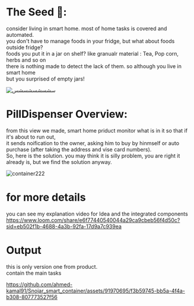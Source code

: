 # The Seed 🌱:
consider living in smart home. most of home tasks is covered and automated.</br>
you don't have to manage foods in your fridge, but what about foods outside fridge?</br>
foods you put it in a jar on shelf? like granualr material : Tea, Pop corn, herbs and so on </br>
there is nothing made to detect the lack of them. so although you live in smart home </br>
but you surprised of empty jars! </br>


![سشسشسشسشس](https://github.com/ahmed-kamal91/Snojar_smart_container/assets/91970695/edbef342-897c-47cf-8f05-25c2944b18c6)  
# PillDispenser Overview:
from this view we made, smart home priduct monitor what is in it so that if it's about to run out,</br>
it sends noification to the owner, asking him to buy by hinmself or auto purchase (after taking the address and vise card numbers).</br>
So, here is the solution. you may think it is silly problem, you are right it already is, but we find the solution anyway. </br>

![container222](https://github.com/ahmed-kamal91/Snojar_smart_container/assets/91970695/fca45a5a-1a01-42f3-81c8-ec27fefc979c)

# for more details
you can see my explanation video for Idea and the integrated components </br>
https://www.loom.com/share/e6f77440540044a29ca9cbeb56f4d50c?sid=eb502f1b-4688-4a3b-92fa-17d9a7c939ea

# Output
this is only version one from product.</br>
contain the main tasks</br>

https://github.com/ahmed-kamal91/Snojar_smart_container/assets/91970695/f3b59745-bb5a-4f4a-b308-807773527f56

